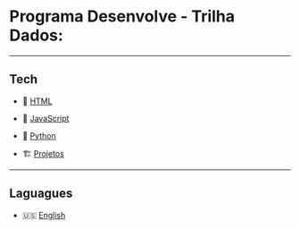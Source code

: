 # Programa Desenvolve - Trilha Dados:

---

## Tech

- 📝 [HTML](./HTML/html.md)

- 🦏 [JavaScript](./JavaScript/js.md)

- 🐍 [Python](./Python/python.md)

- 🏗️ [Projetos](./Projetos/projects.md)

---

## Laguagues

- 🇺🇸 [English](./English/english.md)